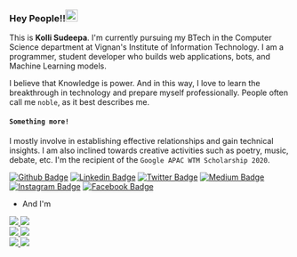 ### Hey People!!<img src="https://github.com/TheDudeThatCode/TheDudeThatCode/blob/master/Assets/Handshake.gif" width="22px">
This is **Kolli Sudeepa**. I'm currently pursuing my BTech in the Computer Science department at Vignan's Institute of Information Technology. I am a programmer, student developer who builds web applications, bots, and Machine Learning models. 

I believe that Knowledge is power. And in this way, I love to learn the breakthrough in technology and prepare myself professionally. People often call me `noble`, as it best describes me.

#### `Something more!`
I mostly involve in establishing effective relationships and gain technical insights. I am also inclined towards creative activities such as poetry, music, debate, etc.
I'm the recipient of the `Google APAC WTM Scholarship 2020`.


[![Github Badge](https://img.shields.io/badge/Follow-blue?style=social&logo=Github&link=https://github.com/SudeepaNoble)](https://github.com/SudeepaNoble)
[![Linkedin Badge](https://img.shields.io/badge/-Kolli%20Sudeepa-blue?style=social&logo=Linkedin&logoColor=blue&link=https://www.linkedin.com/in/sudeepanoble/)]([https://www.linkedin.com/in/sudeepanoble/)
[![Twitter Badge](http://img.shields.io/badge/-@i_sudeepa-1ca0f1?style=social&logo=twitter&logoColor=blue&link=https://twitter.com/i_sudeepa)](https://twitter.com/i_sudeepa)
[![Medium Badge](https://img.shields.io/badge/@sudeepa-blue?style=social&logo=Medium&link=https://medium.com/@sudeepa.kolli)](https://medium.com/@sudeepa.kolli)
[![Instagram Badge](https://img.shields.io/badge/Kolli%20Sudeepa-blue?style=social&logo=Instagram&link=https://www.instagram.com/i_noble.sudeepa/)](https://www.instagram.com/i_noble.sudeepa/)
[![Facebook Badge](https://img.shields.io/badge/-Kolli%20Sudeepa-blue?style=social&logo=Facebook&link=https://m.facebook.com/sudeepa.kolli)](https://m.facebook.com/sudeepa.kolli)

- And I'm

<a href=https://www.womentechmakers.com/>
   <img src=https://img.shields.io/badge/Google_WTM-Scholar-brightgreen>
</a>
<a href=https://twitter.com/GDGVizag>
   <img src=https://img.shields.io/badge/GDGVizag-Developing_Team-brightgreen>
</a>
</br>
<a href=https://www.girlscript.tech/home>
   <img src=https://img.shields.io/badge/GirlScript_Vizag-Techinical_Team-brightgreen>
</a>
<a href=https://auth.geeksforgeeks.org/college/vignans-institute-of-information-technology-viit-visakhapatnam>
   <img src=https://img.shields.io/badge/GeeksforGeeks-Campus_Mantri-brightgreen>
</a>
</br>
<a href=https://www.linkedin.com/in/smartbridge-educational-services-6755ab119/>
   <img src=https://img.shields.io/badge/SmartBridge-ML_Intern-brightgreen>
</a>
<a href=https://twitter.com/WTMVizag>
   <img src=https://img.shields.io/badge/WTMVizag-Volunteer-brightgreen>
</a>
